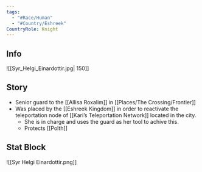 ```yaml
---
tags:
  - "#Race/Human"
  - "#Country/Eshreek"
CountryRole: Knight
---
```

## Info
![[Syr_Helgi_Einardottir.jpg| 150]]
## Story
- Senior guard to the [[Allisa Roxalim]] in [[Places/The Crossing/Frontier]]
- Was placed by the [[Eshreek Kingdom]] in order to reactivate the teleportation node of [[Kari’s Teleportation Network]] located in the city.
	- She is in charge and uses the guard as her tool to achive this. 
	- Protects [[Polth]]
## Stat Block
![[Syr Helgi Einardottir.png]]